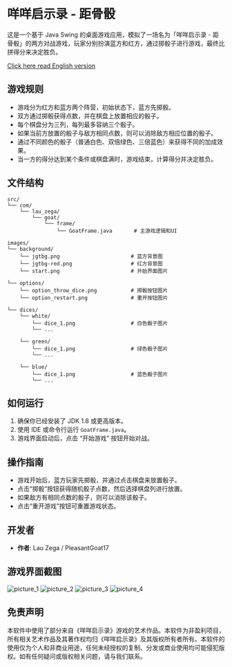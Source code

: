   # 咩咩启示录 - 距骨骰

  这是一个基于 Java Swing 的桌面游戏应用，模拟了一场名为「咩咩启示录 - 距骨骰」的两方对战游戏，玩家分别扮演蓝方和红方，通过掷骰子进行游戏，最终比拼得分来决定胜负。

  [Click here read English version](README.en.md)

  ## 游戏规则

  - 游戏分为红方和蓝方两个阵营，初始状态下，蓝方先掷骰。
  - 双方通过掷骰获得点数，并在棋盘上放置相应的骰子。
  - 每个棋盘分为三列，每列最多容纳三个骰子。
  - 如果当前方放置的骰子与敌方相同点数，则可以消除敌方相应位置的骰子。
  - 通过不同颜色的骰子（普通白色、双倍绿色、三倍蓝色）来获得不同的加成效果。
  - 当一方的得分达到某个条件或棋盘满时，游戏结束，计算得分并决定胜负。

  ## 文件结构


    src/
    └── com/
        └── lau_zega/
            └── goat/
                └── frame/
                    └── GoatFrame.java       # 主游戏逻辑和UI

    images/
    └── background/
        └── jgtbg.png                       # 蓝方背景图
        └── jgtbg-red.png                   # 红方背景图
        └── start.png                       # 开始界面图片

    └── options/
        └── option_throw_dice.png           # 掷骰按钮图片
        └── option_restart.png              # 重开按钮图片

    └── dices/
        └── white/
            └── dice_1.png                  # 白色骰子图片
            └── ...

        └── green/
            └── dice_1.png                  # 绿色骰子图片
            └── ...

        └── blue/
            └── dice_1.png                  # 蓝色骰子图片
            └── ...


  ## 如何运行

  1. 确保你已经安装了 JDK 1.8 或更高版本。
  2. 使用 IDE 或命令行运行 `GoatFrame.java`。
  3. 游戏界面启动后，点击 “开始游戏” 按钮开始对战。

  ## 操作指南

  - 游戏开始后，蓝方玩家先掷骰，并通过点击棋盘来放置骰子。
  - 点击“掷骰”按钮获得随机骰子点数，然后选择棋盘列进行放置。
  - 如果敌方有相同点数的骰子，则可以消除该骰子。
  - 点击“重开游戏”按钮可重置游戏状态。


  ## 开发者

  - **作者**: Lau Zega / PleasantGoat17

  ## 游戏界面截图

  ![picture_1](https://img.picui.cn/free/2024/09/19/66ebdc7da1cb9.png)
  ![picture_2](https://img.picui.cn/free/2024/09/19/66ebdb8f3f978.png)
  ![picture_3](https://img.picui.cn/free/2024/09/19/66ebdbe5bcd62.png) 
  ![picture_4](https://img.picui.cn/free/2024/09/19/66ebdc7e4d7e5.png)   
  

  ## 免责声明

  本软件中使用了部分来自《咩咩启示录》游戏的艺术作品。本软件为非盈利项目，所有相关艺术作品及其著作权均归《咩咩启示录》及其版权所有者所有。本软件的使用仅为个人和非商业用途，任何未经授权的复制、分发或商业使用均可能侵犯版权。如有任何疑问或版权相关问题，请与我们联系。
